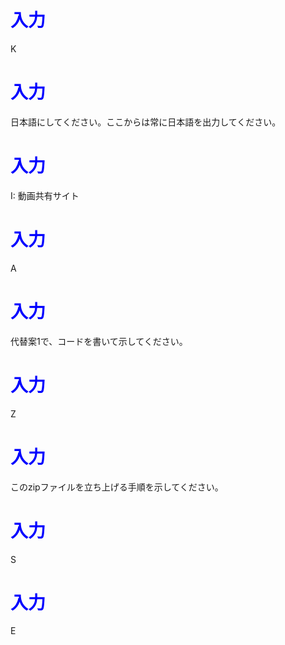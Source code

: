 # <span style="color:blue">入力</span>
K


# <span style="color:blue">入力</span>
日本語にしてください。ここからは常に日本語を出力してください。


# <span style="color:blue">入力</span>
I: 動画共有サイト



# <span style="color:blue">入力</span>
A


# <span style="color:blue">入力</span>
代替案1で、コードを書いて示してください。


# <span style="color:blue">入力</span>
Z


# <span style="color:blue">入力</span>
このzipファイルを立ち上げる手順を示してください。



# <span style="color:blue">入力</span>
S


# <span style="color:blue">入力</span>
E

